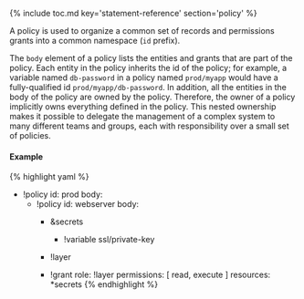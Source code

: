 {% include toc.md key='statement-reference' section='policy' %}

A policy is used to organize a common set of records and permissions grants into a common namespace (`id` prefix).

The `body` element of a policy lists the entities and grants that are part of the policy. Each entity in the policy inherits the id of the policy; for example, a variable named `db-password` in a policy named `prod/myapp` would have a fully-qualified id `prod/myapp/db-password`. In addition, all the entities in the body of the policy are owned by the policy. Therefore, the owner of a policy implicitly owns everything defined in the policy. This nested ownership makes it possible to delegate the management of a complex system to many different teams and groups, each with responsibility over a small set of policies. 

#### Example

{% highlight yaml %}
- !policy
  id: prod
  body:
  - !policy
    id: webserver
    body:
    - &secrets
      - !variable ssl/private-key

    - !layer

    - !grant
      role: !layer
      permissions: [ read, execute ]
      resources: *secrets
{% endhighlight %}

